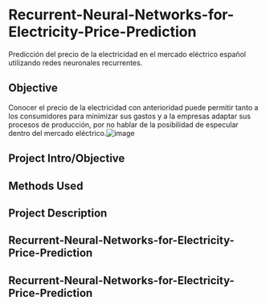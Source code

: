 # Recurrent-Neural-Networks-for-Electricity-Price-Prediction
Predicción del precio de la electricidad en el mercado eléctrico español utilizando redes neuronales recurrentes.

## Objective

Conocer el precio de la electricidad con anterioridad puede permitir tanto a los consumidores para minimizar sus gastos y a la empresas adaptar sus procesos de producción, por no hablar de la posibilidad de especular dentro del mercado eléctrico.![image](https://user-images.githubusercontent.com/77934353/127919805-0abcd7d0-934c-43f0-bc5c-e9f7bbd28bd7.png)


## Project Intro/Objective

## Methods Used

## Project Description

## Recurrent-Neural-Networks-for-Electricity-Price-Prediction

## Recurrent-Neural-Networks-for-Electricity-Price-Prediction

